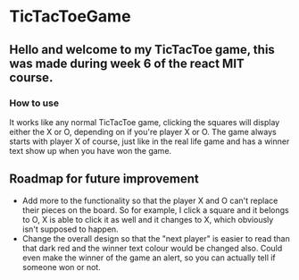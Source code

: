 # TicTacToeGame

## Hello and welcome to my TicTacToe game, this was made during week 6 of the react MIT course.

### How to use

It works like any normal TicTacToe game, clicking the squares will display either the X or O, depending on if you're player X or O. The game always starts with player X of course, just like in the real life game and has a winner text show up when you have won the game. 

## Roadmap for future improvement

- Add more to the functionality so that the player X and O can't replace their pieces on the board. So for example, I click a square and it belongs to O, X is able to click it as well and it changes to X, which obviously isn't supposed to happen. 
- Change the overall design so that the "next player" is easier to read than that dark red and the winner text colour would be changed also. Could even make the winner of the game an alert, so you can actually tell if someone won or not.
